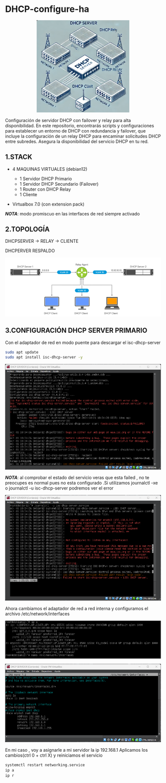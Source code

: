 # DHCP-configure-ha
<div align="center">
  <img src="image.png" alt="Logo" width="300">
</div>

Configuración de servidor DHCP con failover y relay para alta disponibilidad. En este repositorio, encontrarás scripts y configuraciones para establecer un entorno de DHCP con redundancia y failover, que incluye la configuración de un relay DHCP para encaminar solicitudes DHCP entre subredes. Asegura la disponibilidad del servicio DHCP en tu red.

## 1.STACK 

- 4 MAQUINAS VIRTUALES (debian12)
  - 1 Servidor DHCP Primario
  - 1 Servidor DHCP Secundario (Failover)
  - 1 Router con DHCP Relay
  - 1 Cliente

- Virtualbox 7.0 (con extension pack)  

**_NOTA_**: modo promiscuo en las interfaces de red siempre activado
## 2.TOPOLOGÍA

DHCPSERVER -> RELAY -> CLIENTE

DHCPERVER RESPALDO

![top](image-1.png)

## 3.CONFIGURACIÓN DHCP SERVER PRIMARIO

Con el adaptador de red en modo puente para descargar el isc-dhcp-server

```bash
sudo apt update
sudo apt install isc-dhcp-server -y
```

![install](image-2.png)


**_NOTA_**: al comprobar el estado del servicio veras que esta failed , no te preocupes es normal pues no esta configurado .Si utilizamos journalctl -xe o journalctl -u isc-dhcp-server podremos ver el error

![error](image-3.png)


Ahora cambiamos el adaptador de red a red interna y configuramos el archivo /etc/network/interfaces

![ipa](image-4.png)

![stato](image-5.png)

En mi caso , voy a asignarle a mi servidor la ip 192.168.1
Aplicamos los cambios(ctrl 0 + ctrl X) y reiniciamos el servicio
```bash
systemctl restart networking.service
ip a
ip r
```